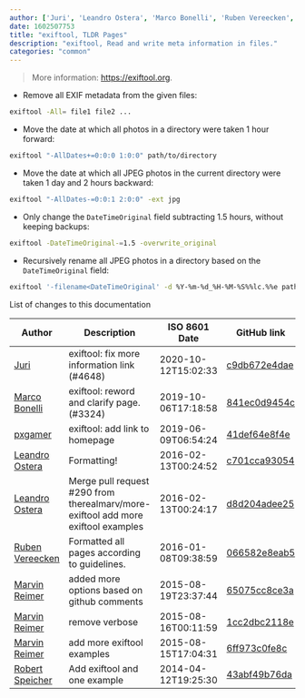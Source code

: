 ```yaml
---
author: ['Juri', 'Leandro Ostera', 'Marco Bonelli', 'Ruben Vereecken', 'pxgamer', 'Robert Speicher', 'Marvin Reimer']
date: 1602507753
title: "exiftool, TLDR Pages"
description: "exiftool, Read and write meta information in files."
categories: "common"
---
```

> More information: <https://exiftool.org>.

- Remove all EXIF metadata from the given files:

```bash
exiftool -All= file1 file2 ...
```

- Move the date at which all photos in a directory were taken 1 hour forward:

```bash
exiftool "-AllDates+=0:0:0 1:0:0" path/to/directory
```

- Move the date at which all JPEG photos in the current directory were taken 1 day and 2 hours backward:

```bash
exiftool "-AllDates-=0:0:1 2:0:0" -ext jpg
```

- Only change the `DateTimeOriginal` field subtracting 1.5 hours, without keeping backups:

```bash
exiftool -DateTimeOriginal-=1.5 -overwrite_original
```

- Recursively rename all JPEG photos in a directory based on the `DateTimeOriginal` field:

```bash
exiftool '-filename<DateTimeOriginal' -d %Y-%m-%d_%H-%M-%S%%lc.%%e path/to/directory -r -ext jpg
```
List of changes to this documentation


Author | Description | ISO 8601 Date | GitHub link
------|-----|-----|-----
[Juri](mailto:juri.dispan@posteo.net) | exiftool: fix more information link (#4648) | 2020-10-12T15:02:33 | [c9db672e4dae](https://github.com/tldr-pages/tldr/commit/c9db672e4dae9c35af8f9f7c0d210775857711ab)
[Marco Bonelli](mailto:mebeim@users.noreply.github.com) | exiftool: reword and clarify page. (#3324) | 2019-10-06T17:18:58 | [841ec0d9454c](https://github.com/tldr-pages/tldr/commit/841ec0d9454c8e23fec63f564ff11425e0ae527a)
[pxgamer](mailto:owzie123@gmail.com) | exiftool: add link to homepage | 2019-06-09T06:54:24 | [41def64e8f4e](https://github.com/tldr-pages/tldr/commit/41def64e8f4e7b992192dd8bf8e2bdbf440ca200)
[Leandro Ostera](mailto:leandro@ostera.io) | Formatting! | 2016-02-13T00:24:52 | [c701cca93054](https://github.com/tldr-pages/tldr/commit/c701cca93054295a84d6735215ad1e9148bb2310)
[Leandro Ostera](mailto:leandro@ostera.io) | Merge pull request #290 from therealmarv/more-exiftool add more exiftool examples | 2016-02-13T00:24:17 | [d8d204adee25](https://github.com/tldr-pages/tldr/commit/d8d204adee25d21e2031b17867451dfd448615e1)
[Ruben Vereecken](mailto:rubenvereecken@gmail.com) | Formatted all pages according to guidelines. | 2016-01-08T09:38:59 | [066582e8eab5](https://github.com/tldr-pages/tldr/commit/066582e8eab57bce9861cc8d379e158d61f1cc95)
[Marvin Reimer](mailto:therealmarv@gmail.com) | added more options based on github comments | 2015-08-19T23:37:44 | [65075cc8ce3a](https://github.com/tldr-pages/tldr/commit/65075cc8ce3ab3dfd685aacb5cfcd98b2a9836fb)
[Marvin Reimer](mailto:therealmarv@gmail.com) | remove verbose | 2015-08-16T00:11:59 | [1cc2dbc2118e](https://github.com/tldr-pages/tldr/commit/1cc2dbc2118e3365b3fc98d73897eb3171353faf)
[Marvin Reimer](mailto:therealmarv@gmail.com) | add more exiftool examples | 2015-08-15T17:04:31 | [6ff973c0fe8c](https://github.com/tldr-pages/tldr/commit/6ff973c0fe8c3194951425af5710be96c1fdd066)
[Robert Speicher](mailto:rspeicher@gmail.com) | Add exiftool and one example | 2014-04-12T19:25:30 | [43abf49b76da](https://github.com/tldr-pages/tldr/commit/43abf49b76da6f7f32be7f84bb4d3123b92f69fb)

